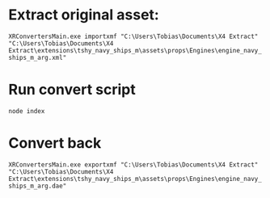 # Extract original asset:
```XRConvertersMain.exe importxmf "C:\Users\Tobias\Documents\X4 Extract" "C:\Users\Tobias\Documents\X4 Extract\extensions\tshy_navy_ships_m\assets\props\Engines\engine_navy_ships_m_arg.xml"```

# Run convert script
```node index```

# Convert back
```XRConvertersMain.exe exportxmf "C:\Users\Tobias\Documents\X4 Extract" "C:\Users\Tobias\Documents\X4 Extract\extensions\tshy_navy_ships_m\assets\props\Engines\engine_navy_ships_m_arg.dae"``` 

